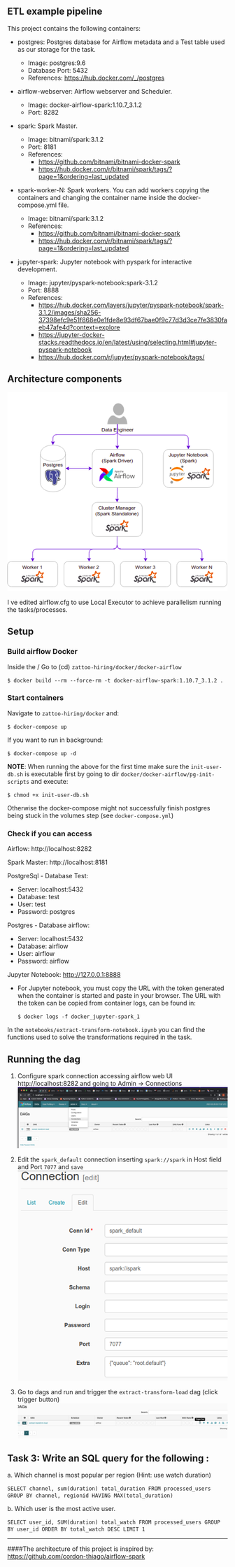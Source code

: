 ## ETL example pipeline 

This project contains the following containers:

* postgres: Postgres database for Airflow metadata and a Test table used as our storage for the task.
    * Image: postgres:9.6
    * Database Port: 5432
    * References: https://hub.docker.com/_/postgres

* airflow-webserver: Airflow webserver and Scheduler.
    * Image: docker-airflow-spark:1.10.7_3.1.2
    * Port: 8282

* spark: Spark Master.
    * Image: bitnami/spark:3.1.2
    * Port: 8181
    * References: 
      * https://github.com/bitnami/bitnami-docker-spark
      * https://hub.docker.com/r/bitnami/spark/tags/?page=1&ordering=last_updated

* spark-worker-N: Spark workers. You can add workers copying the containers and changing the container name inside the docker-compose.yml file.
    * Image: bitnami/spark:3.1.2
    * References: 
      * https://github.com/bitnami/bitnami-docker-spark
      * https://hub.docker.com/r/bitnami/spark/tags/?page=1&ordering=last_updated

* jupyter-spark: Jupyter notebook with pyspark for interactive development.
  * Image: jupyter/pyspark-notebook:spark-3.1.2
  * Port: 8888
  * References: 
    * https://hub.docker.com/layers/jupyter/pyspark-notebook/spark-3.1.2/images/sha256-37398efc9e51f868e0e1fde8e93df67bae0f9c77d3d3ce7fe3830faeb47afe4d?context=explore
    * https://jupyter-docker-stacks.readthedocs.io/en/latest/using/selecting.html#jupyter-pyspark-notebook
    * https://hub.docker.com/r/jupyter/pyspark-notebook/tags/

## Architecture components

![](./doc/architecture.png "Architecture")


I ve edited airflow.cfg to use Local Executor to achieve parallelism running the tasks/processes. 


## Setup

### Build airflow Docker

Inside the / Go to (cd) `zattoo-hiring/docker/docker-airflow`

    $ docker build --rm --force-rm -t docker-airflow-spark:1.10.7_3.1.2 .


### Start containers

Navigate to `zattoo-hiring/docker` and:

    $ docker-compose up

If you want to run in background:

    $ docker-compose up -d

**NOTE**: When running the above for the first time make sure the `init-user-db.sh` is executable first by going to dir `docker/docker-airflow/pg-init-scripts` and execute:

    $ chmod +x init-user-db.sh 

Otherwise the docker-compose might not successfully finish postgres being stuck in the volumes step (see `docker-compose.yml`) 

### Check if you can access

Airflow: http://localhost:8282

Spark Master: http://localhost:8181

PostgreSql - Database Test:

* Server: localhost:5432
* Database: test
* User: test
* Password: postgres

Postgres - Database airflow:

* Server: localhost:5432
* Database: airflow
* User: airflow
* Password: airflow

Jupyter Notebook: http://127.0.0.1:8888
  * For Jupyter notebook, you must copy the URL with the token generated when the container is started and paste in your browser. The URL with the token can be copied from container logs, can be found in:
  
        $ docker logs -f docker_jupyter-spark_1

In the `notebooks/extract-transform-notebook.ipynb` you can find the functions used to solve the transformations required in the task.   
  
## Running the dag

1. Configure spark connection accessing airflow web UI http://localhost:8282 and going to Admin -> Connections
   ![](./doc/edit_connections_airflow_page.png "Airflow Connections")

2. Edit the `spark_default` connection inserting `spark://spark` in Host field and Port `7077` and `save`
    ![](./doc/airflow_spark_connection.png "Airflow Spark connection")

3. Go to dags and run and trigger the `extract-transform-load` dag (click trigger button)
    ![](./doc/trigger_dag.png "trigger dag")

## Task 3: Write an SQL query for the following :
a. Which channel is most popular per region (Hint: use watch duration)

    SELECT channel, sum(duration) total_duration FROM processed_users GROUP BY channel, regionid HAVING MAX(total_duration)

b. Which user is the most active user.

    SELECT user_id, SUM(duration) total_watch FROM processed_users GROUP BY user_id ORDER BY total_watch DESC LIMIT 1  

-----------------------


####The architecture of this project is inspired by: https://github.com/cordon-thiago/airflow-spark 

